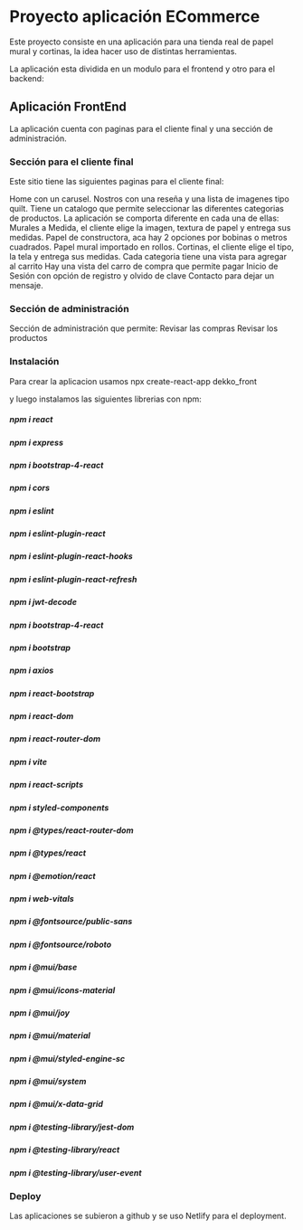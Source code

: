 # Proyecto aplicación ECommerce

Este proyecto consiste en una aplicación para una tienda real de papel mural y cortinas, la idea hacer uso de distintas herramientas.

La aplicación esta dividida en un modulo para el frontend y otro para el backend:

## Aplicación FrontEnd

La aplicación cuenta con paginas para el cliente final y una sección de administración.

### Sección para el cliente final

Este sitio tiene las siguientes paginas para el cliente final:

Home con un carusel.
Nostros con una reseña y una lista de imagenes tipo quilt.
Tiene un catalogo que permite seleccionar las diferentes categorias de productos. La aplicación se comporta diferente en cada una de ellas:
Murales a Medida, el cliente elige la imagen, textura de papel y entrega sus medidas.
Papel de constructora, aca hay 2 opciones por bobinas o metros cuadrados.
Papel mural importado en rollos.
Cortinas, el cliente elige el tipo, la tela y entrega sus medidas.
Cada categoria tiene una vista para agregar al carrito
Hay una vista del carro de compra que permite pagar
Inicio de Sesión con opción de registro y olvido de clave
Contacto para dejar un mensaje.

### Sección de administración

Sección de administración que permite:
Revisar las compras
Revisar los productos

### Instalación

Para crear la aplicacion usamos
npx create-react-app dekko_front

y luego instalamos las siguientes librerias con npm:

##### npm i react
##### npm i express
##### npm i bootstrap-4-react
##### npm i cors
##### npm i eslint
##### npm i eslint-plugin-react
##### npm i eslint-plugin-react-hooks
##### npm i eslint-plugin-react-refresh
##### npm i jwt-decode
##### npm i bootstrap-4-react
##### npm i bootstrap
##### npm i axios
##### npm i react-bootstrap
##### npm i react-dom
##### npm i react-router-dom
##### npm i vite
##### npm i react-scripts
##### npm i styled-components
##### npm i @types/react-router-dom
##### npm i @types/react
##### npm i @emotion/react
##### npm i web-vitals
##### npm i @fontsource/public-sans
##### npm i @fontsource/roboto
##### npm i @mui/base
##### npm i @mui/icons-material
##### npm i @mui/joy
##### npm i @mui/material
##### npm i @mui/styled-engine-sc
##### npm i @mui/system
##### npm i @mui/x-data-grid
##### npm i @testing-library/jest-dom
##### npm i @testing-library/react
##### npm i @testing-library/user-event

### Deploy

Las aplicaciones se subieron a github y se uso Netlify para el deployment.
